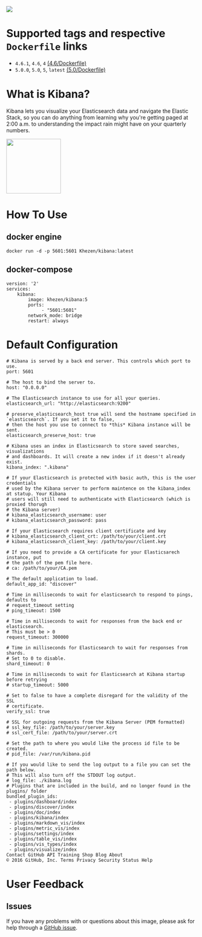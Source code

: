 [![](https://images.microbadger.com/badges/image/khezen/kibana.svg)](https://hub.docker.com/r/khezen/kibana/)
# Supported tags and respective `Dockerfile` links

* `4.6.1`, `4.6`, `4`  [(4.6/Dockerfile)](https://github.com/Khezen/docker-elasticseach/blob/2.4/Dockerfile)
* `5.0.0`, `5.0`, `5`, `latest` [(5.0/Dockerfile)](https://github.com/Khezen/docker-elasticseach/blob/5.0/Dockerfile)

# What is Kibana?
Kibana lets you visualize your Elasticsearch data and navigate the Elastic Stack, so you can do anything from learning why you're getting paged at 2:00 a.m. to understanding the impact rain might have on your quarterly numbers.

[<img src="https://static-www.elastic.co/fr/assets/blt282ae2420e32fc38/icon-kibana-bb.svg?q=802" width="144" height="144">](https://www.elastic.co/fr/products/kibana)

# How To Use

## docker engine

```
docker run -d -p 5601:5601 Khezen/kibana:latest   
```

## docker-compose
```
version: '2'
services:
    kibana:
        image: khezen/kibana:5
        ports:
             - "5601:5601"
        network_mode: bridge
        restart: always
```

# Default Configuration

```
# Kibana is served by a back end server. This controls which port to use.
port: 5601

# The host to bind the server to.
host: "0.0.0.0"

# The Elasticsearch instance to use for all your queries.
elasticsearch_url: "http://elasticsearch:9200"

# preserve_elasticsearch_host true will send the hostname specified in `elasticsearch`. If you set it to false,
# then the host you use to connect to *this* Kibana instance will be sent.
elasticsearch_preserve_host: true

# Kibana uses an index in Elasticsearch to store saved searches, visualizations
# and dashboards. It will create a new index if it doesn't already exist.
kibana_index: ".kibana"

# If your Elasticsearch is protected with basic auth, this is the user credentials
# used by the Kibana server to perform maintence on the kibana_index at statup. Your Kibana
# users will still need to authenticate with Elasticsearch (which is proxied thorugh
# the Kibana server)
# kibana_elasticsearch_username: user
# kibana_elasticsearch_password: pass

# If your Elasticsearch requires client certificate and key
# kibana_elasticsearch_client_crt: /path/to/your/client.crt
# kibana_elasticsearch_client_key: /path/to/your/client.key

# If you need to provide a CA certificate for your Elasticsarech instance, put
# the path of the pem file here.
# ca: /path/to/your/CA.pem

# The default application to load.
default_app_id: "discover"

# Time in milliseconds to wait for elasticsearch to respond to pings, defaults to
# request_timeout setting
# ping_timeout: 1500

# Time in milliseconds to wait for responses from the back end or elasticsearch.
# This must be > 0
request_timeout: 300000

# Time in milliseconds for Elasticsearch to wait for responses from shards.
# Set to 0 to disable.
shard_timeout: 0

# Time in milliseconds to wait for Elasticsearch at Kibana startup before retrying
# startup_timeout: 5000

# Set to false to have a complete disregard for the validity of the SSL
# certificate.
verify_ssl: true

# SSL for outgoing requests from the Kibana Server (PEM formatted)
# ssl_key_file: /path/to/your/server.key
# ssl_cert_file: /path/to/your/server.crt

# Set the path to where you would like the process id file to be created.
# pid_file: /var/run/kibana.pid

# If you would like to send the log output to a file you can set the path below.
# This will also turn off the STDOUT log output.
# log_file: ./kibana.log
# Plugins that are included in the build, and no longer found in the plugins/ folder
bundled_plugin_ids:
 - plugins/dashboard/index
 - plugins/discover/index
 - plugins/doc/index
 - plugins/kibana/index
 - plugins/markdown_vis/index
 - plugins/metric_vis/index
 - plugins/settings/index
 - plugins/table_vis/index
 - plugins/vis_types/index
 - plugins/visualize/index
Contact GitHub API Training Shop Blog About
© 2016 GitHub, Inc. Terms Privacy Security Status Help
```
# User Feedback
## Issues
If you have any problems with or questions about this image, please ask for help through a [GitHub issue](https://github.com/Khezen/docker-kibana/issues).